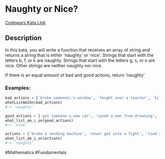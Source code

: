 # Naughty or Nice?

[Codewars Kata Link](https://www.codewars.com/kata/585eaef9851516fcae00004d/python)

## Description
In this kata, you will write a function that receives an array of string and returns a string that is either 'naughty' or 'nice'. Strings that start with the letters b, f, or k are naughty. Strings that start with the letters g, s, or n are nice. Other strings are neither naughty nor nice.

If there is an equal amount of bad and good actions, return 'naughty'

### Examples:

```python
bad_actions = ['broke someone\'s window', 'fought over a toaster', 'killed a bug']
whatListAmIOn(bad_actions)
#-> 'naughty'

good_actions = ['got someone a new car', 'saved a man from drowning', 'never got into a fight']
what_list_am_i_on(good_actions)
#-> 'nice'

actions = ['broke a vending machine', 'never got into a fight', 'tied someone\'s shoes']
what_list_am_i_on(actions)
#-> 'naughty'
```

#Mathematics #Fundamentals